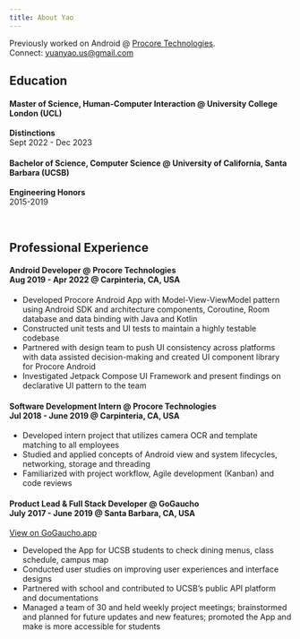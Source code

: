 ```yaml
---
title: About Yao
---
```


Previously worked on Android @ [Procore Technologies](https://www.procore.com/en-gb). \
Connect: <yuanyao.us@gmail.com>


## Education
#### Master of Science, Human-Computer Interaction @ University College London (UCL)
__Distinctions__ \
Sept 2022 - Dec 2023

#### Bachelor of Science, Computer Science @ University of California, Santa Barbara (UCSB)
__Engineering Honors__ \
2015-2019

<br />

## Professional Experience
#### Android Developer @ Procore Technologies <br/> Aug 2019 - Apr 2022 @ Carpinteria, CA, USA
- Developed Procore Android App with Model-View-ViewModel pattern using Android SDK and architecture components, Coroutine, Room database and data binding with Java and Kotlin
- Constructed unit tests and UI tests to maintain a highly testable codebase
- Partnered with design team to push UI consistency across platforms with data assisted decision-making and created UI component library for Procore Android
- Investigated Jetpack Compose UI Framework and present findings on declarative UI pattern to the team

#### Software Development Intern @ Procore Technologies <br/> Jul 2018 - June 2019 @ Carpinteria, CA, USA
- Developed intern project that utilizes camera OCR and template matching to all employees
- Studied and applied concepts of Android view and system lifecycles, networking, storage and threading
- Familiarized with project workflow, Agile development (Kanban) and code reviews

#### Product Lead & Full Stack Developer @ GoGaucho <br/> July 2017 - June 2019 @ Santa Barbara, CA, USA
<a href="https://gogaucho.app/#/" class="button button--light">View on GoGaucho.app</a>

- Developed the App for UCSB students to check dining menus, class schedule, campus map
- Conducted user studies on improving user experiences and interface designs
- Partnered with school and contributed to UCSB’s public API platform and documentations
- Managed a team of 30 and held weekly project meetings; brainstormed and planned for future updates and new features; promoted the App and make is more accessible for students